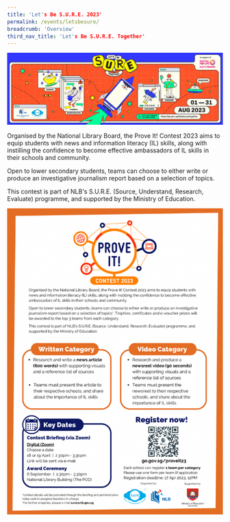 ```yaml
---
title: 'Let's Be S.U.R.E. 2023'
permalink: /events/letsbesure/
breadcrumb: 'Overview'
third_nav_title: 'Let's Be S.U.R.E. Together'
---
```


![](../images/SURE-Eventbrite-KV-3by1_230622.jpg)

Organised by the National Library Board, the Prove It! Contest 2023 aims to equip students with news and information literacy (IL) skills, along with instilling the confidence to become effective ambassadors of IL skills in their schools and community.

 

Open to lower secondary students, teams can choose to either write or produce an investigative journalism report based on a selection of topics.

 

This contest is part of NLB's S.U.R.E. (Source, Understand, Research, Evaluate) programme, and supported by the Ministry of Education.

![](../images/ProveIt2023-EDM.png)